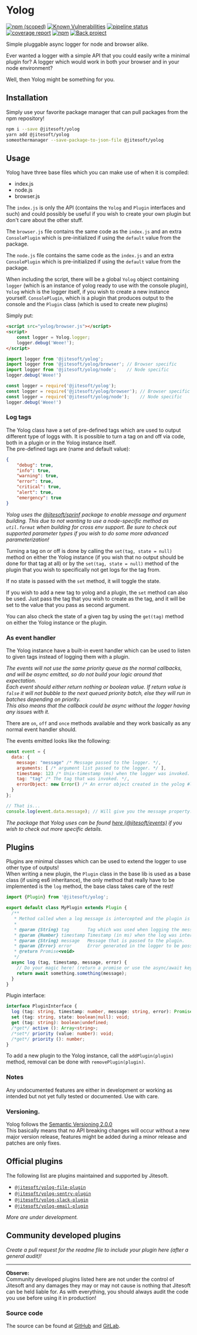 # Yolog

[![npm (scoped)](https://img.shields.io/npm/v/@jitesoft/yolog)](https://www.npmjs.com/package/@jitesoft/yolog)
[![Known Vulnerabilities](https://dev.snyk.io/test/npm/@jitesoft/yolog/badge.svg)](https://dev.snyk.io/test/npm/@jitesoft/yolog)
[![pipeline status](https://gitlab.com/jitesoft/open-source/javascript/yolog/badges/master/pipeline.svg)](https://gitlab.com/jitesoft/open-source/javascript/yolog/commits/master)
[![coverage report](https://gitlab.com/jitesoft/open-source/javascript/yolog/badges/master/coverage.svg)](https://gitlab.com/jitesoft/open-source/javascript/yolog/commits/master)
[![npm](https://img.shields.io/npm/dt/@jitesoft/yolog)](https://www.npmjs.com/package/@jitesoft/yolog)
[![Back project](https://img.shields.io/badge/Open%20Collective-Tip%20the%20devs!-blue.svg)](https://opencollective.com/jitesoft-open-source)

Simple pluggable async logger for node and browser alike.  

Ever wanted a logger with a simple API that you could easily write a minimal plugin for? A logger which would work in both
your browser and in your node environment?

Well, then Yolog might be something for you.

## Installation

Simply use your favorite package manager that can pull packages from the npm repository!

```bash
npm i --save @jitesoft/yolog
yarn add @jitesoft/yolog
someothermanager --save-package-to-json-file @jitesoft/yolog
```

## Usage

Yolog have three base files which you can make use of when it is compiled:

* index.js
* node.js
* browser.js

The `index.js` is only the API (contains the `Yolog` and `Plugin` interfaces and such) and could possibly be useful
if you wish to create your own plugin but don't care about the other stuff.

The `browser.js` file contains the same code as the `index.js` and an extra `ConsolePlugin` which is pre-initialized if 
using the `default` value from the package.

The `node.js` file contains the same code as the `index.js` and an extra `ConsolePlugin` which is pre-initialized if 
using the `default` value from the package.

When including the script, there will be a global `Yolog` object containing `logger` (which is an instance of yolog
ready to use with the console plugin), `Yolog` which is the logger itself, if you wish to create a new instance yourself.
`ConsolePlugin`, which is a plugin that produces output to the console and the `Plugin` class (which is used to create new plugins)

Simply put:

```html
<script src="yolog/browser.js"></script>
<script>
    const logger = Yolog.logger;
    logger.debug('Weee!');
</script>
```

```javascript
import logger from '@jitesoft/yolog';
import logger from '@jitesoft/yolog/browser'; // Browser specific
import logger from '@jitesoft/yolog/node';    // Node specific
logger.debug('Weee!')
```

```javascript
const logger = require('@jitesoft/yolog');
const logger = require('@jitesoft/yolog/browser'); // Browser specific
const logger = require('@jitesoft/yolog/node');    // Node specific
logger.debug('Weee!')
```

### Log tags

The Yolog class have a set of pre-defined tags which are used to output different type of loggs with. It is possible to turn a 
tag on and off via code, both in a plugin or in the Yolog instance itself.  
The pre-defined tags are (name and default value):

```json
{
    "debug": true,
    "info": true,
    "warning": true,
    "error": true,
    "critical": true,
    "alert": true,
    "emergency": true
}
```

_Yolog uses the [@jitesoft/sprinf](https://www.npmjs.com/package/@jitesoft/sprintf) package to enable message and argument 
building. This due to not wanting to use a node-specific method as `util.format` when building for cross env support.
Be sure to check out supported parameter types if you wish to do some more advanced parameterization!_

Turning a tag on or off is done by calling the `set(tag, state = null)` method on either the Yolog instance (if you wish that no output
should be done for that tag at all) or by the `set(tag, state = null)` method of the plugin that you wish to specifically not get logs for
the tag from.

If no state is passed with the `set` method, it will toggle the state.

If you wish to add a new tag to yolog and a plugin, the `set` method can also be used. Just pass the tag that you wish
to create as the tag, and it will be set to the value that you pass as second argument.

You can also check the state of a given tag by using the `get(tag)` method on either the Yolog instance or the plugin.

### As event handler

The Yolog instance have a built-in event handler which can be used to listen to given tags instead of logging them
with a plugin.
  
_The events will not use the same priority queue as the normal callbacks, and will be async emitted, so do not
build your logic around that expectation.  
Each event should either return nothing or boolean value. If return value is `false` it will not bubble to the next
queued priority batch, else they will run in batches depending on priority.  
This also means that the callback could be async without the logger having any issues with it._

There are `on`, `off` and `once` methods available and they work basically as any normal event handler should.

The events emitted looks like the following:

```js
const event = {
  data: {
    message: "message" /* Message passed to the logger. */,
    arguments: [ /* argument list passed to the logger. */ ],
    timestamp: 123 /* Unix-timestamp (ms) when the logger was invoked. */, 
    tag: "tag" /* The tag that was invoked. */,
    errorObject: new Error() /* An error object created in the yolog #log method. */
  }
};

// That is...
console.log(event.data.message); // Will give you the message property.
```

_The package that Yolog uses can be found [here (@jitesoft/events)](https://www.npmjs.com/package/@jitesoft/events) if you wish to 
check out more specific details._

## Plugins

Plugins are minimal classes which can be used to extend the logger to use other type of outputs!   
When writing a new plugin, the `Plugin` class in the base lib is used as a base class (if using es6 inheritance),
the only method that really have to be implemented is the `log` method, the base class takes care of the rest!

```js
import {Plugin} from '@jitesoft/yolog';

export default class MyPlugin extends Plugin {  
  /**
   * Method called when a log message is intercepted and the plugin is listening to the given tag.
   *
   * @param {String} tag       Tag which was used when logging the message.
   * @param {Number} timestamp Timestamp (in ms) when the log was intercepted by the Yolog instance.
   * @param {String} message   Message that is passed to the plugin.
   * @param {Error} error      Error generated in the logger to be possible to use for call stack or for other reasons.
   * @return Promise<void>
   */
  async log (tag, timestamp, message, error) {
    // Do your magic here! (return a promise or use the async/await keywords!)
    return await something.something(message);
  }  
}
```

Plugin interface:

```typescript
interface PluginInterface {
  log (tag: string, timestamp: number, message: string, error): Promise<void>; /*Abstract, only method required to be implemented. */
  set (tag: string, state: boolean|null): void;
  get (tag: string): boolean|undefined;
  /*get*/ active (): Array<string>;
  /*set*/ priority (value: number): void;
  /*get*/ priority (): number;
}
```

To add a new plugin to the Yolog instance, call the `addPlugin(plugin)` method, removal can be done with `removePlugin(plugin)`.

### Notes

Any undocumented features are either in development or working as intended but not yet fully tested or documented. Use with care.

### Versioning.

Yolog follows the [Semantic Versioning 2.0.0](http://semver.org/)  
This basically means that no API breaking changes will occur without a new major version release, features might be added
during a minor release and patches are only fixes.

## Official plugins

The following list are plugins maintained and supported by Jitesoft.

* [`@jitesoft/yolog-file-plugin`](https://www.npmjs.com/package/@jitesoft/yolog-file-plugin)
* [`@jitesoft/yolog-sentry-plugin`](https://www.npmjs.com/package/@jitesoft/yolog-sentry-plugin)
* [`@jitesoft/yolog-slack-plugin`](https://www.npmjs.com/package/@jitesoft/yolog-slack-plugin)
* [`@jitesoft/yolog-email-plugin`](https://www.npmjs.com/package/@jitesoft/yolog-email-plugin)

_More are under development._

## Community developed plugins

_Create a pull request for the readme file to include your plugin here (after a general audit)!_

---

**Observe:**  
Community developed plugins listed here are not under the control of Jitesoft and any damages they may or may not cause
is nothing that Jitesoft can be held liable for. As with everything, you should always audit the code you use before
using it in production!

### Source code

The source can be found at [GitHub](https://github.com/jitesoft/yolog) and [GitLab](https://github.com/jitesoft/open-source/javascript/yolog).
